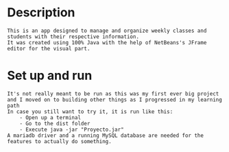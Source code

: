 # Description
    This is an app designed to manage and organize weekly classes and students with their respective information.
    It was created using 100% Java with the help of NetBeans's JFrame editor for the visual part.

# Set up and run
    It's not really meant to be run as this was my first ever big project and I moved on to building other things as I progressed in my learning path
    In case you still want to try it, it is run like this:
        - Open up a terminal
        - Go to the dist folder
        - Execute java -jar "Proyecto.jar" 
    A mariadb driver and a running MySQL database are needed for the features to actually do something.